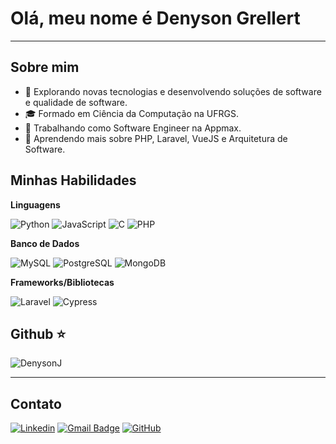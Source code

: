 # Olá, meu nome é Denyson Grellert

---

## Sobre mim

- 🤔 Explorando novas tecnologias e desenvolvendo soluções de software e qualidade de software.
- 🎓 Formado em Ciência da Computação na UFRGS.
- 💼 Trabalhando como Software Engineer na Appmax.
- 🌱 Aprendendo mais sobre PHP, Laravel, VueJS e Arquitetura de Software.

## Minhas Habilidades

**Linguagens**

![Python](https://img.shields.io/badge/-Python-333333?style=flat&logo=python&logoColor=white)
![JavaScript](https://img.shields.io/badge/-JavaScript-333333?style=flat&logo=javascript&logoColor=white)
![C](https://img.shields.io/badge/-C-333333?style=flat&logo=c&logoColor=white)
![PHP](https://img.shields.io/badge/-PHP-333333?style=flat&logo=php&logoColor=white)

**Banco de Dados**

![MySQL](https://img.shields.io/badge/-MySQL-333333?style=flat&logo=mysql&logoColor=white)
![PostgreSQL](https://img.shields.io/badge/-PostgreSQL-333333?style=flat&logo=postgresql&logoColor=white)
![MongoDB](https://img.shields.io/badge/-MongoDB-333333?style=flat&logo=mongodb&logoColor=white)

**Frameworks/Bibliotecas**

![Laravel](https://img.shields.io/badge/-Laravel-333333?styel=flat&logo=laravel&logoColor=white)
![Cypress](https://img.shields.io/badge/-Cypress-333333?style=flat&logo=cypress&logoColor=white)

## Github ⭐

![DenysonJ](https://github-readme-stats.vercel.app/api/top-langs/?username=DenysonJ)


---

## Contato

[![Linkedin](https://img.shields.io/badge/-Denyson-blue?style=flat-square&logo=Linkedin&logoColor=white&link=https://www.linkedin.com/in/denyson-grellert/)](https://www.linkedin.com/in/denyson-grellert/)
[![Gmail Badge](https://img.shields.io/badge/-denysonjurgen@gmail.com-006bed?style=flat-square&logo=Gmail&logoColor=white&link=mailto:denysonjurgen@gmail.com)](mailto:denysonjurgen@gmail.com)
[![GitHub](https://img.shields.io/github/followers/DenysonJ?label=follow&style=social)](https://github.com/DenysonJ)
